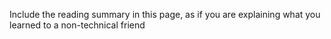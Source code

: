 Include the reading summary in this page, as if you are explaining what you learned to a non-technical friend
